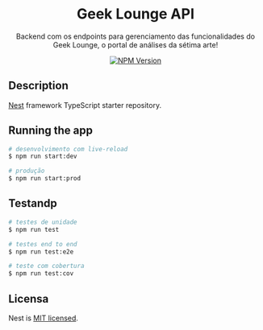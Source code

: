 <h1 align="center">
  Geek Lounge API
</h1>

<p align="center">
Backend com os endpoints para gerenciamento das funcionalidades do Geek Lounge, o portal de análises da sétima arte!
</p>
<p align="center">
  <a href="https://www.npmjs.com/~nestjscore"><img src="https://img.shields.io/npm/v/@nestjs/core.svg" alt="NPM Version" /></a>
</p>

## Description

[Nest](https://github.com/nestjs/nest) framework TypeScript starter repository.

## Running the app

```bash
# desenvolvimento com live-reload
$ npm run start:dev

# produção
$ npm run start:prod
```

## Testandp

```bash
# testes de unidade
$ npm run test

# testes end to end
$ npm run test:e2e

# teste com cobertura
$ npm run test:cov
```

## Licensa

Nest is [MIT licensed](LICENSE).
